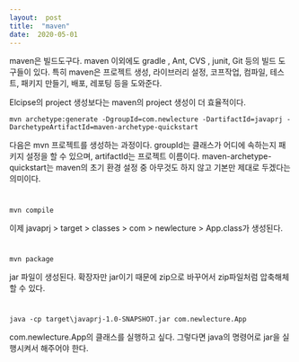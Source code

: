 ```yaml
---
layout:  post
title:  "maven"
date:  2020-05-01
---
```


maven은 빌드도구다. maven 이외에도 gradle , Ant, CVS , junit, Git 등의 빌드 도구들이 있다. 특히 maven은 프로젝트 생성, 라이브러리 설정, 
코프작업, 컴파일, 테스트, 패키지 만들기, 배포, 레포팅 등을 도와준다.

Elcipse의 project 생성보다는 maven의 project 생성이 더 효율적이다.
```
mvn archetype:generate -DgroupId=com.newlecture -DartifactId=javaprj -DarchetypeArtifactId=maven-archetype-quickstart
```

다음은 mvn 프로젝트를 생성하는 과정이다. groupId는 클래스가 어디에 속하는지 패키지 설정을 할 수 있으며, artifactId는 프로젝트 이름이다.
maven-archetype-quickstart는 maven의 초기 환경 설정 중 아무것도 하지 않고 기본만 제대로 두겠다는 의미이다.
#

```
mvn compile
```
이제 javaprj > target > classes > com > newlecture > App.class가 생성된다.
#

```
mvn package
```
jar 파일이 생성된다. 확장자만 jar이기 때문에 zip으로 바꾸어서 zip파일처럼 압축해체 할 수 있다.
#

```
java -cp target\javaprj-1.0-SNAPSHOT.jar com.newlecture.App
```
com.newlecture.App의 클래스를 실행하고 싶다. 그렇다면 java의 명령어로 jar을 실행시켜서 해주어야 한다.
